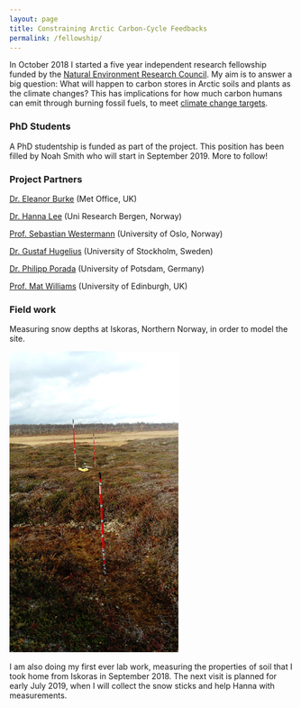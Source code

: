 ```yaml
---
layout: page
title: Constraining Arctic Carbon-Cycle Feedbacks
permalink: /fellowship/
---
```


In October 2018 I started a five year independent research fellowship funded by the [Natural Environment Research Council](https://nerc.ukri.org). My aim is to answer a big question: What will happen to carbon stores in Arctic soils and plants as the climate changes? This has implications for how much carbon humans can emit through burning fossil fuels, to meet [climate change targets](https://unfccc.int/process-and-meetings/the-paris-agreement/the-paris-agreement).

### PhD Students

A PhD studentship is funded as part of the project. This position has been filled by Noah Smith who will start in September 2019. More to follow!

### Project Partners

[Dr. Eleanor Burke](https://www.metoffice.gov.uk/research/people/eleanor-burke) (Met Office, UK)

[Dr. Hanna Lee](https://uni.no/en/staff/directory/hanna-lee) (Uni Research Bergen, Norway)

[Prof. Sebastian Westermann](https://www.mn.uio.no/geo/english/people/aca/geohyd/sebaswe) (University of Oslo, Norway)

[Dr. Gustaf Hugelius](https://www.su.se/english/profiles/chuge-1.184251) (University of Stockholm, Sweden)

[Dr. Philipp Porada](https://www.uni-potsdam.de/en/ibb-vegnat/members/dr-philipp-porada.html) (University of Potsdam, Germany)

[Prof. Mat Williams](https://www.geos.ed.ac.uk/homes/mwilliam) (University of Edinburgh, UK)

### Field work

Measuring snow depths at Iskoras, Northern Norway, in order to model the site.

<img src="https://raw.githubusercontent.com/semiupsidedown/semiupsidedown.github.io/master/images/41721321_10102492159060673_9017501335095869440_o.jpg" width="300">

I am also doing my first ever lab work, measuring the properties of soil that I took home from Iskoras in September 2018. The next visit is planned for early July 2019, when I will collect the snow sticks and help Hanna with measurements.
